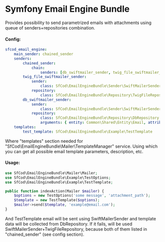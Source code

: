 Symfony Email Engine Bundle
===========================

Provides possibility to send parametrized emails with attachments using queue of senders+repositories combination.

#### Config:
```yaml
sfcod_email_engine:
    main_sender: chained_sender
    senders:
        chained_sender:
            chain:
                senders: [db_swiftmailer_sender, twig_file_swiftmailer_sender]
        twig_file_swiftmailer_sender:
            sender:
                class: SfCod\EmailEngineBundle\Sender\SwiftMailerSender
            repository:
                class: SfCod\EmailEngineBundle\Repository\TwigFileRepository
        db_swiftmailer_sender:
            sender:
                class: SfCod\EmailEngineBundle\Sender\SwiftMailerSender
            repository:
                class: SfCod\EmailEngineBundle\Repository\DbRepository
                arguments: { entity: Common\Shared\Entity\Email, attribute: slug }
    templates:
        test_template: SfCod\EmailEngineBundle\Example\TestTemplate
```

Where "templates" section needed for "SfCod\EmailEngineBundle\Mailer\TemplateManager" service.
Using which you can get all possible email template parameters, description, etc.

#### Usage:

```php
use SfCod\EmailEngineBundle\Mailer\Mailer;
use SfCod\EmailEngineBundle\Example\TestOptions;
use SfCod\EmailEngineBundle\Example\TestTemplate;

public function indexAction(Mailer $mailer) {
    $options = new TestOptions('some message', 'attachment_path');
    $template = new TestTemplate($options);
    $mailer->send($template, 'example@email.com');
}
```

And TestTemplate email will be sent using SwiftMailerSender and template data will be collected from DbRepository.
If it fails, will be used SwiftMailerSender+TwigFileRepository, because both of them listed in "chained_sender" (see config section).
